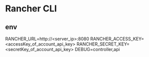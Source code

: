 # Rancher CLI

## env

RANCHER_URL=http://<server_ip>:8080
RANCHER_ACCESS_KEY=<accessKey_of_account_api_key>
RANCHER_SECRET_KEY=<secretKey_of_account_api_key>
DEBUG=controller,api
